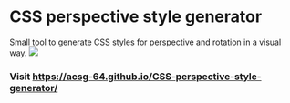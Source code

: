 # CSS perspective style generator
Small tool to generate CSS styles for perspective and rotation in a visual way.
![](https://live.staticflickr.com/65535/51346849972_7e28b30824_c.jpg)

### Visit https://acsg-64.github.io/CSS-perspective-style-generator/
